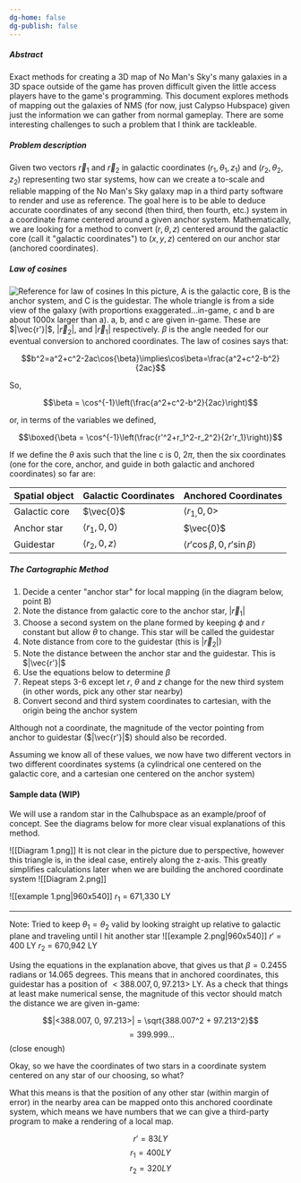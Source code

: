 ```yaml
---
dg-home: false
dg-publish: false
---
```


##### Abstract
Exact methods for creating a 3D map of No Man's Sky's many galaxies in a 3D space outside of the game has proven difficult given the little access players have to the game's programming.  This document explores methods of mapping out the galaxies of NMS (for now, just Calypso Hubspace) given just the information we can gather from normal gameplay.  There are some interesting challenges to such a problem that I think are tackleable.

##### Problem description
Given two vectors $\vec{r}_1$ and $\vec{r}_2$ in galactic coordinates $(r_{1}, \theta_{1}, z_{1})$  and $(r_{2}, \theta_{2}, z_{2})$ representing two star systems, how can we create a to-scale and reliable mapping of the No Man's Sky galaxy map in a third party software to render and use as reference.  The goal here is to be able to deduce accurate coordinates of any second (then third, then fourth, etc.) system in a coordinate frame centered around a given anchor system.  Mathematically, we are looking for a method to convert $(r,\theta,z)$ centered around the galactic core (call it "galactic coordinates") to $(x, y, z)$ centered on our anchor star (anchored coordinates).

##### Law of cosines
![Reference for law of cosines](images/law_of_cosines.png)
In this picture, A is the galactic core, B is the anchor system, and C is the guidestar.  The whole triangle is from a side view of the galaxy (with proportions exaggerated...in-game, c and b are about 1000x larger than a).  a, b, and c are given in-game.  These are $|\vec{r'}|$, $|\vec{r}_2|$, and $|\vec{r}_1|$ respectively.  $\beta$ is the angle needed for our eventual conversion to anchored coordinates.  The law of cosines says that:

$$b^2=a^2+c^2-2ac\cos{\beta}\implies\cos\beta=\frac{a^2+c^2-b^2}{2ac}$$

So, 

$$\beta = \cos^{-1}\left(\frac{a^2+c^2-b^2}{2ac}\right)$$

or, in terms of the variables we defined, 

$$\boxed{\beta = \cos^{-1}\left(\frac{r'^2+r_1^2-r_2^2}{2r'r_1}\right)}$$

If we define the $\theta$ axis such that the line c is $0,\ 2\pi$, then the six coordinates (one for the core, anchor, and guide in both galactic and anchored coordinates) so far are:

| Spatial object | Galactic Coordinates         | Anchored Coordinates                   |
| -------------- | ---------------------------- | -------------------------------------- |
| Galactic core  | $\vec{0}$                    | $\langle r_{1,}0, 0>$                  |
| Anchor star    | $\langle r_{1}, 0, 0\rangle$ | $\vec{0}$                              |
| Guidestar      | $\langle r_2, 0, z\rangle$         | $\langle r'\cos\beta, 0, r'\sin\beta\rangle$ |

##### The Cartographic Method
1. Decide a center "anchor star" for local mapping (in the diagram below, point B)
2. Note the distance from galactic core to the anchor star, $|\vec{r}_1|$
3. Choose a second system on the plane formed by keeping $\phi$ and $r$ constant but allow $\theta$ to change.  This star will be called the guidestar
4. Note distance from core to the guidestar (this is $|\vec{r}_2|$)
5. Note the distance between the anchor star and the guidestar.  This is $|\vec{r'}|$
6. Use the equations below to determine $\beta$
7. Repeat steps 3-6 except let $r$, $\theta$ and $z$ change for the new third system (in other words, pick any other star nearby)
8. Convert second and third system coordinates to cartesian, with the origin being the anchor system

Although not a coordinate, the magnitude of the vector pointing from anchor to guidestar ($|\vec{r'}|$) should also be recorded.

Assuming we know all of these values, we now have two different vectors in two different coordinates systems (a cylindrical one centered on the galactic core, and a cartesian one centered on the anchor system)

#### Sample data (WIP)
We will use a random star in the Calhubspace as an example/proof of concept.  See the diagrams below for more clear visual explanations of this method.

![[Diagram 1.png]]
It is not clear in the picture due to perspective, however this triangle is, in the ideal case, entirely along the z-axis.  This greatly simplifies calculations later when we are building the anchored coordinate system
![[Diagram 2.png]]

![[example 1.png|960x540]]
$r_1$ = 671,330 LY

<hr>

Note: Tried to keep $\theta_1 = \theta_2$ valid by looking straight up relative to galactic plane and traveling until I hit another star
![[example 2.png|960x540]]
$r'$ = 400 LY
$r_2$ = 670,942 LY

Using the equations in the explanation above, that gives us that $\beta = 0.2455$ radians or $14.065$ degrees.  This means that in anchored coordinates, this guidestar has a position of $<388.007, 0, 97.213>$ LY.  As a check that things at least make numerical sense, the magnitude of this vector should match the distance we are given in-game:

$$|<388.007, 0, 97.213>| = \sqrt{388.007^2 + 97.213^2}$$
$$= 399.999...$$
(close enough)

Okay, so we have the coordinates of two stars in a coordinate system centered on any star of our choosing, so what?

What this means is that the position of any other star (within margin of error) in the nearby area can be mapped onto this anchored coordinate system, which means we have numbers that we can give a third-party program to make a rendering of a local map.

$$r'=83LY$$
$$r_1=400LY$$
$$r_2=320LY$$